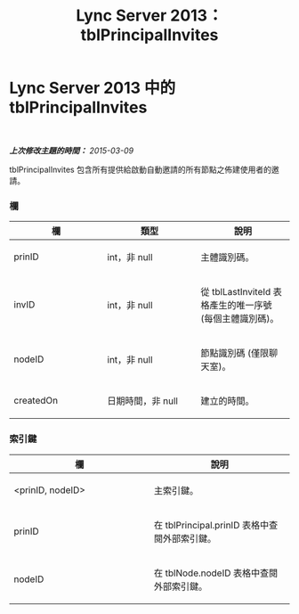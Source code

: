 ﻿---
title: Lync Server 2013：tblPrincipalInvites
TOCTitle: tblPrincipalInvites
ms:assetid: 548ec156-4d1a-469d-a804-62cff226e5c2
ms:mtpsurl: https://technet.microsoft.com/zh-tw/library/Gg558650(v=OCS.15)
ms:contentKeyID: 49290943
ms.date: 08/10/2015
mtps_version: v=OCS.15
ms.translationtype: HT
---

# Lync Server 2013 中的 tblPrincipalInvites

 

_**上次修改主題的時間：** 2015-03-09_

tblPrincipalInvites 包含所有提供給啟動自動邀請的所有節點之佈建使用者的邀請。

### 欄

<table>
<colgroup>
<col style="width: 33%" />
<col style="width: 33%" />
<col style="width: 33%" />
</colgroup>
<thead>
<tr class="header">
<th>欄</th>
<th>類型</th>
<th>說明</th>
</tr>
</thead>
<tbody>
<tr class="odd">
<td><p>prinID</p></td>
<td><p>int，非 null</p></td>
<td><p>主體識別碼。</p></td>
</tr>
<tr class="even">
<td><p>invID</p></td>
<td><p>int，非 null</p></td>
<td><p>從 tblLastInviteId 表格產生的唯一序號 (每個主體識別碼)。</p></td>
</tr>
<tr class="odd">
<td><p>nodeID</p></td>
<td><p>int，非 null</p></td>
<td><p>節點識別碼 (僅限聊天室)。</p></td>
</tr>
<tr class="even">
<td><p>createdOn</p></td>
<td><p>日期時間，非 null</p></td>
<td><p>建立的時間。</p></td>
</tr>
</tbody>
</table>


### 索引鍵

<table>
<colgroup>
<col style="width: 50%" />
<col style="width: 50%" />
</colgroup>
<thead>
<tr class="header">
<th>欄</th>
<th>說明</th>
</tr>
</thead>
<tbody>
<tr class="odd">
<td><p>&lt;prinID, nodeID&gt;</p></td>
<td><p>主索引鍵。</p></td>
</tr>
<tr class="even">
<td><p>prinID</p></td>
<td><p>在 tblPrincipal.prinID 表格中查閱外部索引鍵。</p></td>
</tr>
<tr class="odd">
<td><p>nodeID</p></td>
<td><p>在 tblNode.nodeID 表格中查閱外部索引鍵。</p></td>
</tr>
</tbody>
</table>

